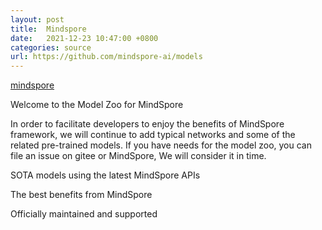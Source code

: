 ```yaml
---
layout: post
title:  Mindspore
date:   2021-12-23 10:47:00 +0800
categories: source
url: https://github.com/mindspore-ai/models
---
```


[mindspore](https://github.com/mindspore-ai/models)

Welcome to the Model Zoo for MindSpore

In order to facilitate developers to enjoy the benefits of MindSpore framework, we will continue to add typical networks and some of the related pre-trained models. If you have needs for the model zoo, you can file an issue on gitee or MindSpore, We will consider it in time.

SOTA models using the latest MindSpore APIs

The best benefits from MindSpore

Officially maintained and supported

